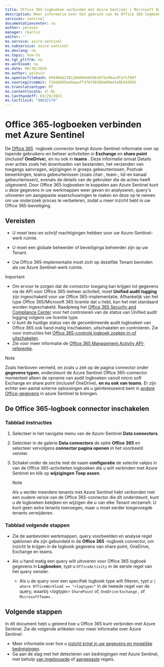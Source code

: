 ```yaml
---
title: Office 365-logboeken verbinden met Azure Sentinel | Microsoft Docs
description: Meer informatie over het gebruik van de Office 365-logboek connector om informatie over voortdurende gebruikers-en beheer activiteiten in Exchange, teams en share point, waaronder OneDrive, te gebruiken.
services: sentinel
documentationcenter: na
author: yelevin
manager: rkarlin
editor: ''
ms.service: azure-sentinel
ms.subservice: azure-sentinel
ms.devlang: na
ms.topic: how-to
ms.tgt_pltfrm: na
ms.workload: na
ms.date: 08/30/2020
ms.author: yelevin
ms.openlocfilehash: 05848eb2761284669e659b3875e96acdfa71f90f
ms.sourcegitcommit: f28ebb95ae9aaaff3f87d8388a09b41e0b3445b5
ms.translationtype: MT
ms.contentlocale: nl-NL
ms.lasthandoff: 03/29/2021
ms.locfileid: "98632179"
---
```

# <a name="connect-office-365-logs-to-azure-sentinel"></a>Office 365-logboeken verbinden met Azure Sentinel

De [Office 365](/office/) -logboek connector brengt Azure-Sentinel-informatie over op lopende gebruikers-en beheer activiteiten in **Exchange** en **share point** (inclusief **OneDrive**), en nu ook in **teams** . Deze informatie omvat Details over acties zoals het downloaden van bestanden, het verzenden van toegangs aanvragen, wijzigingen in groeps gebeurtenissen, Postvak bewerkingen, teams gebeurtenissen (zoals chat-, team-, lid-en kanaal gebeurtenissen), evenals de details van de gebruiker die de acties heeft uitgevoerd. Door Office 365-logboeken te koppelen aan Azure Sentinel kunt u deze gegevens in uw werkmappen weer geven en analyseren, query's uitvoeren om aangepaste waarschuwingen te maken en deze op te nemen om uw onderzoek proces te verbeteren, zodat u meer inzicht hebt in uw Office 365-beveiliging.

## <a name="prerequisites"></a>Vereisten

- U moet lees-en schrijf machtigingen hebben voor uw Azure-Sentinel-werk ruimte.

- U moet een globale beheerder of beveiligings beheerder zijn op uw Tenant.

- Uw Office 365-implementatie moet zich op dezelfde Tenant bevinden als uw Azure Sentinel-werk ruimte.

> [!IMPORTANT]
> - Om ervoor te zorgen dat de connector toegang kan krijgen tot gegevens via de API voor Office 365-beheer activiteit, moet **Unified audit logging** zijn ingeschakeld voor uw Office 365-implementatie. Afhankelijk van het type Office 365/Microsoft 365 licentie dat u hebt, kan het niet standaard worden ingeschakeld. Raadpleeg het [Office 365 Security and Compliance Center](/office365/servicedescriptions/office-365-platform-service-description/office-365-securitycompliance-center) voor het controleren van de status van Unified audit logging volgens uw licentie type.
> - U kunt de huidige status van de gecombineerde audit logboeken van Office 365 ook hand matig inschakelen, uitschakelen en controleren. Zie voor instructies het [Office 365-controle logboek zoeken in-of uitschakelen](/office365/securitycompliance/turn-audit-log-search-on-or-off).
> - Zie voor meer informatie de [Office 365 Management Activity API-referentie](/office/office-365-management-api/office-365-management-activity-api-reference).


   > [!NOTE]
   > Zoals hierboven vermeld, en zoals u ziet op de pagina connector onder **gegevens typen**, ondersteunt de Azure Sentinel Office 365-connector momenteel alleen de opname van audit logboeken vanuit micro soft Exchange en share point (inclusief OneDrive), **en nu ook van teams**. Er zijn echter een aantal externe oplossingen als u geïnteresseerd bent in [andere Office-gegevens](https://techcommunity.microsoft.com/t5/azure-sentinel/ingesting-office-365-alerts-with-graph-security-api/ba-p/984888) in azure Sentinel te brengen. 

## <a name="enable-the-office-365-log-connector"></a>De Office 365-logboek connector inschakelen

### <a name="instructions-tab"></a>Tabblad instructies

1. Selecteer in het navigatie menu van de Azure-Sentinel **Data connectors**.

1. Selecteer in de galerie **Data connectors** de optie **Office 365** en selecteer vervolgens **connector pagina openen** in het voorbeeld venster.

1. Schakel onder de sectie met de naam **configuratie** de selectie vakjes in van de Office 365-activiteiten logboeken die u wilt verbinden met Azure Sentinel en klik op **wijzigingen Toep assen**. 

   > [!NOTE]
   > Als u eerder meerdere tenants met Azure Sentinel hebt verbonden met een oudere versie van de Office 365-connector die dit ondersteunt, kunt u de logboeken bekijken en wijzigen die u van elke Tenant verzamelt. U kunt geen extra tenants toevoegen, maar u moet eerder toegevoegde tenants verwijderen.

### <a name="next-steps-tab"></a>Tabblad volgende stappen

- Zie de aanbevolen werkmappen, query voorbeelden en analyse regel sjablonen die zijn gebundeld in de **Office 365** -logboek connector, om inzicht te krijgen in de logboek gegevens van share point, OneDrive, Exchange en teams.

- Als u hand matig een query wilt uitvoeren voor Office 365 logboek gegevens in **Logboeken**, typt u `OfficeActivity` in de eerste regel van het query venster.
   - Als u de query voor een specifiek logboek type wilt filteren, typt u `| where OfficeWorkload == "<logtype>"` in de tweede regel van de query, waarbij *\<logtype\>* `SharePoint` of, `OneDrive` `Exchange` , of `MicrosoftTeams` .

## <a name="next-steps"></a>Volgende stappen
In dit document hebt u geleerd hoe u Office 365 kunt verbinden met Azure Sentinel. Zie de volgende artikelen voor meer informatie over Azure Sentinel:
- Meer informatie over hoe u [inzicht krijgt in uw gegevens en mogelijke bedreigingen](quickstart-get-visibility.md).
- Ga aan de slag met het detecteren van bedreigingen met Azure Sentinel, met behulp [van ingebouwde](tutorial-detect-threats-built-in.md) of [aangepaste](tutorial-detect-threats-custom.md) regels.
